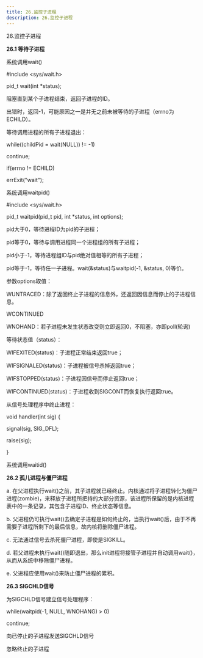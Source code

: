 ```yaml
---
title: 26.监控子进程
description: 26.监控子进程
---
```


26.监控子进程



**26.1 等待子进程**

系统调用wait()

\#include <sys/wait.h>

pid_t wait(int *status);

阻塞直到某个子进程结束，返回子进程的ID。

出错时，返回-1，可能原因之一是并无之前未被等待的子进程（errno为ECHILD）。

等待调用进程的所有子进程退出：

while((childPid = wait(NULL)) != -1)

  continue;

if(errno != ECHILD)

  errExit("wait");

系统调用waitpid()

\#include <sys/wait.h>

pid_t waitpid(pid_t pid, int *status, int options);

pid大于0，等待进程ID为pid的子进程；

pid等于0，等待与调用进程同一个进程组的所有子进程；

pid小于-1，等待进程组ID与pid绝对值相等的所有子进程；

pid等于-1，等待任一子进程。wait(&status)与waitpid(-1, &status, 0)等价。

参数options取值：

WUNTRACED：除了返回终止子进程的信息外，还返回因信息而停止的子进程信息。

WCONTINUED

WNOHAND：若子进程未发生状态改变则立即返回0，不阻塞，亦即poll(轮询)

等待状态值（status）：

WIFEXITED(status)：子进程正常结束返回true；

WIFSIGNALED(status)：子进程被信号杀掉返回true；

WIFSTOPPED(status)：子进程因信号而停止返回true；

WIFCONTINUED(status)：子进程收到SIGCONT而恢复执行返回true。

从信号处理程序中终止进程：

void handler(int sig) {

  signal(sig, SIG_DFL);

  raise(sig);

}

系统调用waitid()

**26.2 孤儿进程与僵尸进程**

a. 在父进程执行wait()之前，其子进程就已经终止。内核通过将子进程转化为僵尸进程(zombie)，来释放子进程所把持的大部分资源，该进程所保留的是内核进程表中的一条记录，其包含子进程ID、终止状态等信息。

b. 父进程仍可执行wait()去确定子进程是如何终止的，当执行wait()后，由于不再需要子进程所剩下的最后信息，故内核将删除僵尸进程。

c. 无法通过信号去杀死僵尸进程，即使是SIGKILL。

d. 若父进程未执行wait()随即退出，那么init进程将接管子进程并自动调用wait()，从而从系统中移除僵尸进程。

e. 父进程应使用wait()来防止僵尸进程的累积。

**26.3 SIGCHLD信号**

为SIGCHLD信号建立信号处理程序：

while(waitpid(-1, NULL, WNOHANG) > 0)

  continue;

向已停止的子进程发送SIGCHLD信号

忽略终止的子进程
